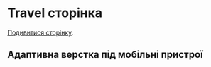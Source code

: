 # Travel сторінка
[Подивитися сторінку](https://rokbender.github.io/travel/).
## Адаптивна верстка під мобільні пристрої


